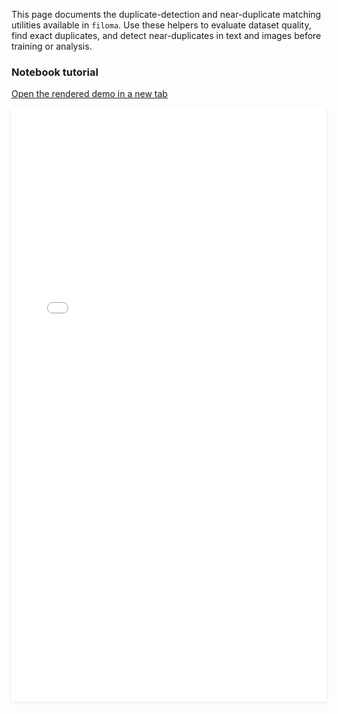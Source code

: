This page documents the duplicate-detection and near-duplicate matching utilities available in `filoma`. Use these helpers to evaluate dataset quality, find exact duplicates, and detect near-duplicates in text and images before training or analysis.

### Notebook tutorial  

[Open the rendered demo in a new tab](./dedup_tutorial.html)    
<iframe src="/dedup_tutorial.html" title="filoma demo notebook" style="width:100%; height:950px; border:0; box-shadow:0 2px 6px rgba(0,0,0,0.08);"></iframe>

